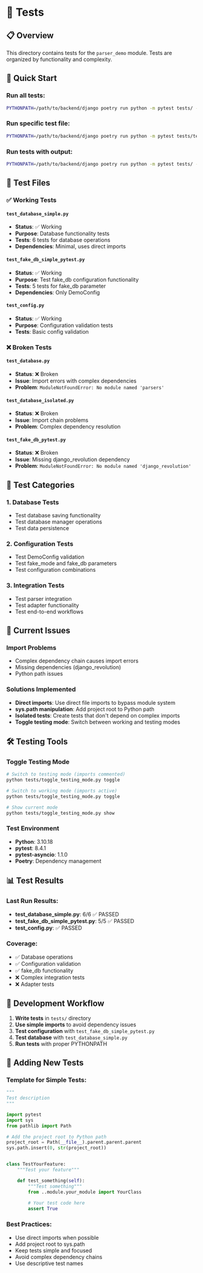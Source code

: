 # 🧪 Tests

## 📋 Overview

This directory contains tests for the `parser_demo` module. Tests are organized by functionality and complexity.

## 🚀 Quick Start

### Run all tests:
```bash
PYTHONPATH=/path/to/backend/django poetry run python -m pytest tests/ -v
```

### Run specific test file:
```bash
PYTHONPATH=/path/to/backend/django poetry run python -m pytest tests/test_database_simple.py -v
```

### Run tests with output:
```bash
PYTHONPATH=/path/to/backend/django poetry run python -m pytest tests/ -v -s
```

## 📁 Test Files

### ✅ Working Tests

#### `test_database_simple.py`
- **Status**: ✅ Working
- **Purpose**: Database functionality tests
- **Tests**: 6 tests for database operations
- **Dependencies**: Minimal, uses direct imports

#### `test_fake_db_simple_pytest.py`
- **Status**: ✅ Working
- **Purpose**: Test fake_db configuration functionality
- **Tests**: 5 tests for fake_db parameter
- **Dependencies**: Only DemoConfig

#### `test_config.py`
- **Status**: ✅ Working
- **Purpose**: Configuration validation tests
- **Tests**: Basic config validation

### ❌ Broken Tests

#### `test_database.py`
- **Status**: ❌ Broken
- **Issue**: Import errors with complex dependencies
- **Problem**: `ModuleNotFoundError: No module named 'parsers'`

#### `test_database_isolated.py`
- **Status**: ❌ Broken
- **Issue**: Import chain problems
- **Problem**: Complex dependency resolution

#### `test_fake_db_pytest.py`
- **Status**: ❌ Broken
- **Issue**: Missing django_revolution dependency
- **Problem**: `ModuleNotFoundError: No module named 'django_revolution'`

## 🔧 Test Categories

### 1. **Database Tests**
- Test database saving functionality
- Test database manager operations
- Test data persistence

### 2. **Configuration Tests**
- Test DemoConfig validation
- Test fake_mode and fake_db parameters
- Test configuration combinations

### 3. **Integration Tests**
- Test parser integration
- Test adapter functionality
- Test end-to-end workflows

## 🚨 Current Issues

### Import Problems
- Complex dependency chain causes import errors
- Missing dependencies (django_revolution)
- Python path issues

### Solutions Implemented
- **Direct imports**: Use direct file imports to bypass module system
- **sys.path manipulation**: Add project root to Python path
- **Isolated tests**: Create tests that don't depend on complex imports
- **Toggle testing mode**: Switch between working and testing modes

## 🛠️ Testing Tools

### Toggle Testing Mode
```bash
# Switch to testing mode (imports commented)
python tests/toggle_testing_mode.py toggle

# Switch to working mode (imports active)
python tests/toggle_testing_mode.py toggle

# Show current mode
python tests/toggle_testing_mode.py show
```

### Test Environment
- **Python**: 3.10.18
- **pytest**: 8.4.1
- **pytest-asyncio**: 1.1.0
- **Poetry**: Dependency management

## 📊 Test Results

### Last Run Results:
- **test_database_simple.py**: 6/6 ✅ PASSED
- **test_fake_db_simple_pytest.py**: 5/5 ✅ PASSED
- **test_config.py**: ✅ PASSED

### Coverage:
- ✅ Database operations
- ✅ Configuration validation
- ✅ fake_db functionality
- ❌ Complex integration tests
- ❌ Adapter tests

## 🔄 Development Workflow

1. **Write tests** in `tests/` directory
2. **Use simple imports** to avoid dependency issues
3. **Test configuration** with `test_fake_db_simple_pytest.py`
4. **Test database** with `test_database_simple.py`
5. **Run tests** with proper PYTHONPATH

## 📝 Adding New Tests

### Template for Simple Tests:
```python
"""
Test description
"""

import pytest
import sys
from pathlib import Path

# Add the project root to Python path
project_root = Path(__file__).parent.parent.parent
sys.path.insert(0, str(project_root))


class TestYourFeature:
    """Test your feature"""

    def test_something(self):
        """Test something"""
        from ..module.your_module import YourClass
        
        # Your test code here
        assert True
```

### Best Practices:
- Use direct imports when possible
- Add project root to sys.path
- Keep tests simple and focused
- Avoid complex dependency chains
- Use descriptive test names
